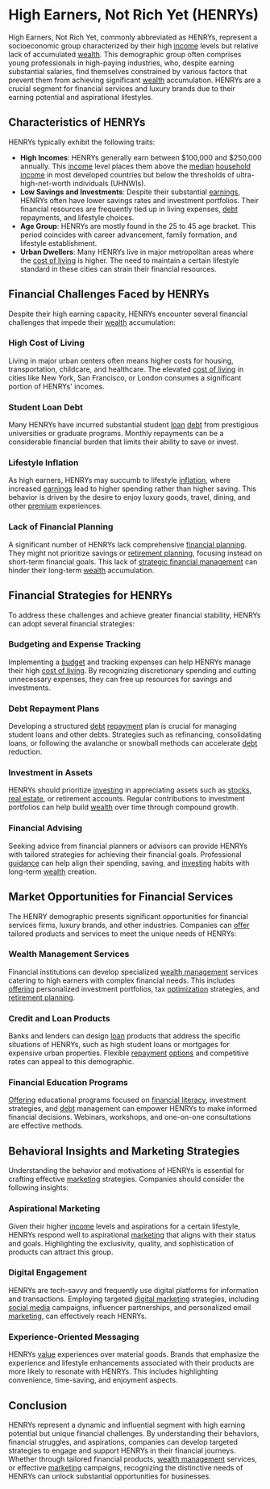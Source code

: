 # High Earners, Not Rich Yet (HENRYs)

High Earners, Not Rich Yet, commonly abbreviated as HENRYs, represent a socioeconomic group characterized by their high [income](../i/income.md) levels but relative lack of accumulated [wealth](../w/wealth.md). This demographic group often comprises young professionals in high-paying industries, who, despite earning substantial salaries, find themselves constrained by various factors that prevent them from achieving significant [wealth](../w/wealth.md) accumulation. HENRYs are a crucial segment for financial services and luxury brands due to their earning potential and aspirational lifestyles.

## Characteristics of HENRYs

HENRYs typically exhibit the following traits:

- **High Incomes**: HENRYs generally earn between $100,000 and $250,000 annually. This [income](../i/income.md) level places them above the [median](../m/median.md) [household income](../h/household_income.md) in most developed countries but below the thresholds of ultra-high-net-worth individuals (UHNWIs).
- **Low Savings and Investments**: Despite their substantial [earnings](../e/earnings.md), HENRYs often have lower savings rates and investment portfolios. Their financial resources are frequently tied up in living expenses, [debt](../d/debt.md) repayments, and lifestyle choices.
- **Age Group**: HENRYs are mostly found in the 25 to 45 age bracket. This period coincides with career advancement, family formation, and lifestyle establishment.
- **Urban Dwellers**: Many HENRYs live in major metropolitan areas where the [cost of living](../c/cost_of_living.md) is higher. The need to maintain a certain lifestyle standard in these cities can strain their financial resources.

## Financial Challenges Faced by HENRYs

Despite their high earning capacity, HENRYs encounter several financial challenges that impede their [wealth](../w/wealth.md) accumulation:

### High Cost of Living

Living in major urban centers often means higher costs for housing, transportation, childcare, and healthcare. The elevated [cost of living](../c/cost_of_living.md) in cities like New York, San Francisco, or London consumes a significant portion of HENRYs' incomes.

### Student Loan Debt

Many HENRYs have incurred substantial student [loan](../l/loan.md) [debt](../d/debt.md) from prestigious universities or graduate programs. Monthly repayments can be a considerable financial burden that limits their ability to save or invest.

### Lifestyle Inflation

As high earners, HENRYs may succumb to lifestyle [inflation](../i/inflation.md), where increased [earnings](../e/earnings.md) lead to higher spending rather than higher saving. This behavior is driven by the desire to enjoy luxury goods, travel, dining, and other [premium](../p/premium.md) experiences.

### Lack of Financial Planning

A significant number of HENRYs lack comprehensive [financial planning](../f/financial_planning.md). They might not prioritize savings or [retirement planning](../r/retirement_planning.md), focusing instead on short-term financial goals. This lack of [strategic financial management](../s/strategic_financial_management.md) can hinder their long-term [wealth](../w/wealth.md) accumulation.

## Financial Strategies for HENRYs

To address these challenges and achieve greater financial stability, HENRYs can adopt several financial strategies:

### Budgeting and Expense Tracking

Implementing a [budget](../b/budget.md) and tracking expenses can help HENRYs manage their high [cost of living](../c/cost_of_living.md). By recognizing discretionary spending and cutting unnecessary expenses, they can free up resources for savings and investments.

### Debt Repayment Plans

Developing a structured [debt](../d/debt.md) [repayment](../r/repayment.md) plan is crucial for managing student loans and other debts. Strategies such as refinancing, consolidating loans, or following the avalanche or snowball methods can accelerate [debt](../d/debt.md) reduction.

### Investment in Assets

HENRYs should prioritize [investing](../i/investing.md) in appreciating assets such as [stocks](../s/stock.md), [real estate](../r/real_estate.md), or retirement accounts. Regular contributions to investment portfolios can help build [wealth](../w/wealth.md) over time through compound growth.

### Financial Advising

Seeking advice from financial planners or advisors can provide HENRYs with tailored strategies for achieving their financial goals. Professional [guidance](../g/guidance.md) can help align their spending, saving, and [investing](../i/investing.md) habits with long-term [wealth](../w/wealth.md) creation.

## Market Opportunities for Financial Services

The HENRY demographic presents significant opportunities for financial services firms, luxury brands, and other industries. Companies can [offer](../o/offer.md) tailored products and services to meet the unique needs of HENRYs:

### Wealth Management Services

Financial institutions can develop specialized [wealth management](../w/wealth_management.md) services catering to high earners with complex financial needs. This includes [offering](../o/offering.md) personalized investment portfolios, tax [optimization](../o/optimization.md) strategies, and [retirement planning](../r/retirement_planning.md).

### Credit and Loan Products

Banks and lenders can design [loan](../l/loan.md) products that address the specific situations of HENRYs, such as high student loans or mortgages for expensive urban properties. Flexible [repayment](../r/repayment.md) [options](../o/options.md) and competitive rates can appeal to this demographic.

### Financial Education Programs

[Offering](../o/offering.md) educational programs focused on [financial literacy](../f/financial_literacy.md), investment strategies, and [debt](../d/debt.md) management can empower HENRYs to make informed financial decisions. Webinars, workshops, and one-on-one consultations are effective methods.

## Behavioral Insights and Marketing Strategies

Understanding the behavior and motivations of HENRYs is essential for crafting effective [marketing](../m/marketing.md) strategies. Companies should consider the following insights:

### Aspirational Marketing

Given their higher [income](../i/income.md) levels and aspirations for a certain lifestyle, HENRYs respond well to aspirational [marketing](../m/marketing.md) that aligns with their status and goals. Highlighting the exclusivity, quality, and sophistication of products can attract this group.

### Digital Engagement

HENRYs are tech-savvy and frequently use digital platforms for information and transactions. Employing targeted [digital marketing](../d/digital_marketing.md) strategies, including [social media](../s/social_media.md) campaigns, influencer partnerships, and personalized email [marketing](../m/marketing.md), can effectively reach HENRYs.

### Experience-Oriented Messaging

HENRYs [value](../v/value.md) experiences over material goods. Brands that emphasize the experience and lifestyle enhancements associated with their products are more likely to resonate with HENRYs. This includes highlighting convenience, time-saving, and enjoyment aspects.

## Conclusion

HENRYs represent a dynamic and influential segment with high earning potential but unique financial challenges. By understanding their behaviors, financial struggles, and aspirations, companies can develop targeted strategies to engage and support HENRYs in their financial journeys. Whether through tailored financial products, [wealth management](../w/wealth_management.md) services, or effective [marketing](../m/marketing.md) campaigns, recognizing the distinctive needs of HENRYs can unlock substantial opportunities for businesses.